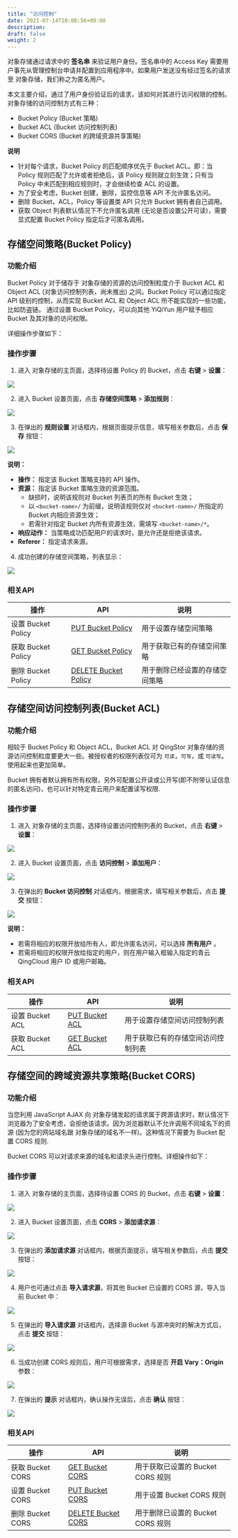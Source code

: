 ```yaml
---
title: "访问控制"
date: 2021-07-14T10:08:56+09:00
description:
draft: false
weight: 2
---
```


对象存储通过请求中的 **签名串** 来验证用户身份。签名串中的 Access Key 需要用户事先从管理控制台申请并配置到应用程序中。如果用户发送没有经过签名的请求至  对象存储，我们称之为匿名用户。

本文主要介绍，通过了用户身份验证后的请求，该如何对其进行访问权限的控制。对象存储的访问控制方式有三种：

- Bucket Policy (Bucket 策略)
- Bucket ACL (Bucket 访问控制列表)
- Bucket CORS (Bucket 的跨域资源共享策略)


**说明**
 - 针对每个请求，Bucket Policy 的匹配顺序优先于 Bucket ACL。即：当 Policy 规则匹配了允许或者拒绝后，该 Policy 规则就立刻生效；只有当 Policy 中未匹配到相应规则时，才会继续检查 ACL 的设置。
 - 为了安全考虑，Bucket 创建，删除，监控信息等 API 不允许匿名访问。
 - 删除 Bucket，ACL，Policy 等设置类 API 只允许 Bucket 拥有者自己调用。
 - 获取 Object 列表默认情况下不允许匿名调用 (无论是否设置公开可读)，需要显式配置 Bucket Policy 指定后才可匿名调用。

## 存储空间策略(Bucket Policy)

### 功能介绍

Bucket Policy 对于储存于 对象存储的资源的访问控制粒度介于 Bucket ACL 和 Object ACL (对象访问控制列表，尚未推出) 之间。Bucket Policy 可以通过指定 API 级别的控制，从而实现 Bucket ACL 和 Object ACL 所不能实现的一些功能，比如防盗链。
通过设置 Bucket Policy，可以向其他 YiQiYun 用户赋予相应 Bucket 及其对象的访问权限。

详细操作步骤如下：

### 操作步骤
1. 进入 对象存储的主页面，选择待设置 Policy 的 Bucket，点击 **右键** > **设置**：

 ![](../../_images/set_bucket_policy1.png)

2. 进入 Bucket 设置页面，点击 **存储空间策略** > **添加规则**：

 ![](../../_images/set_bucket_policy2.png)

3. 在弹出的 **规则设置** 对话框内，根据页面提示信息，填写相关参数后，点击 **保存** 按钮：

 ![](../../_images/set_bucket_policy3.png)

 **说明：**
   - **操作：** 指定该 Bucket 策略支持的 API 操作。
   - **资源：** 指定该 Bucket 策略生效的资源范围。
      - 缺损时，说明该规则对 Bucket 列表页的所有 Bucket 生效；
      - 以 `<bucket-name>/` 为前缀，说明该规则仅对 `<bucket-name>/` 所指定的 Bucket 内相应资源生效；
      - 若需针对指定 Bucket 内所有资源生效，需填写 `<bucket-name>/*`。
   - **响应动作：** 当策略成功匹配用户的请求时，是允许还是拒绝该请求。
   - **Referer：** 指定请求来源。

4. 成功创建的存储空间策略，列表显示：

 ![](../../_images/set_bucket_policy4.png)

### 相关API

|操作|API|说明|
|--|--|--|
|设置 Bucket Policy|[PUT Bucket Policy](/storage/object-storage/api/bucket/policy/put_policy)|用于设置存储空间策略|
|获取 Bucket Policy|[GET Bucket Policy](/storage/object-storage/api/bucket/policy/get_policy)|用于获取已有的存储空间策略|
|删除 Bucket Policy|[DELETE Bucket Policy](/storage/object-storage/api/bucket/policy/delete_policy)|用于删除已经设置的存储空间策略|


## 存储空间访问控制列表(Bucket ACL)

### 功能介绍

相较于 Bucket Policy 和 Object ACL，Bucket ACL 对 QingStor 对象存储的资源访问控制粒度要更大一些。被授权者的权限列表仅可为 `可读`，`可写`，或 `可读写`。使用起来也更加简单。

Bucket 拥有者默认拥有所有权限，另外可配置公开读或公开写(即不附带认证信息的匿名访问)，也可以针对特定青云用户来配置读写权限.

### 操作步骤
1. 进入 对象存储的主页面，选择待设置访问控制列表的 Bucket，点击 **右键** > **设置**：

 ![](../../_images/set_bucket_acl1.png)

2. 进入 Bucket 设置页面，点击 **访问控制** > **添加用户**：

 ![](../../_images/set_bucket_acl2.png)

3. 在弹出的 **Bucket 访问控制** 对话框内，根据需求，填写相关参数后，点击 **提交** 按钮：

 ![](../../_images/set_bucket_acl3.png)

 **说明：**
   - 若需将相应的权限开放给所有人，即允许匿名访问，可以选择 **所有用户** 。
   - 若需将相应的权限开放给指定的用户，则在用户输入框输入指定的青云 QingCloud 用户 ID 或用户邮箱。


### 相关API
|操作|API|说明|
|--|--|--|
|设置 Bucket ACL|[PUT Bucket ACL](/storage/object-storage/api/bucket/acl/put_acl)|用于设置存储空间访问控制列表|
|获取 Bucket ACL|[GET Bucket ACL](/storage/object-storage/api/bucket/acl/get_acl)|用于获取已有的存储空间访问控制列表|


## 存储空间的跨域资源共享策略(Bucket CORS)

### 功能介绍

当您利用 JavaScript AJAX 向 对象存储发起的请求属于跨源请求时，默认情况下浏览器为了安全考虑，会拒绝该请求。因为浏览器默认不允许调用不同域名下的资源 (因为您的网站域名跟 对象存储的域名不一样)。这种情况下需要为 Bucket 配置 CORS 规则.

Bucket CORS 可以对请求来源的域名和请求头进行控制。详细操作如下：

### 操作步骤
1. 进入 对象存储的主页面，选择待设置 CORS 的 Bucket，点击 **右键** > **设置**：

 ![](../../_images/set_bucket_cors1.png)

2. 进入 Bucket 设置页面，点击 **CORS** > **添加请求源**：

 ![](../../_images/set_bucket_cors2.png)

3. 在弹出的 **添加请求源** 对话框内，根据页面提示，填写相关参数后，点击 **提交** 按钮：

 ![](../../_images/set_bucket_cors3.png)

4. 用户也可通过点击 **导入请求源**，将其他 Bucket 已设置的 CORS 源，导入当前 Bucket 中：

 ![](../../_images/set_bucket_cors4.png)

5. 在弹出的 **导入请求源** 对话框内，选择源 Bucket 与源冲突时的解决方式后，点击 **提交** 按钮：

 ![](../../_images/set_bucket_cors5.png)

6. 当成功创建 CORS 规则后，用户可根据需求，选择是否 **开启 Vary：Origin** 参数：

 ![](../../_images/set_bucket_cors6.png)

7. 在弹出的 **提示** 对话框内，确认操作无误后，点击 **确认** 按钮：

 ![](../../_images/set_bucket_cors7.png)


### 相关API

|操作|API|说明|
|--|--|--|
|获取 Bucket CORS|[GET Bucket CORS](/storage/object-storage/api/bucket/cors/get_cors)|用于获取已设置的 Bucket CORS 规则|
|设置 Bucket CORS|[PUT Bucket CORS](/storage/object-storage/api/bucket/cors/put_cors)|用于设置 Bucket CORS 规则|
|删除 Bucket CORS|[DELETE Bucket CORS](/storage/object-storage/api/bucket/cors/delete_cors)|用于删除已设置的 Bucket CORS 规则|
